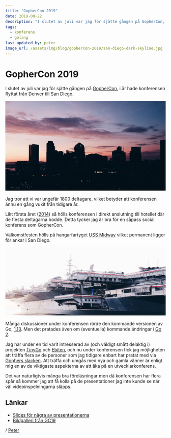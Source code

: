 ```yaml
---
title: "GopherCon 2019"
date: 2019-08-22
description: "I slutet av juli var jag för sjätte gången på GopherCon, i år hade konferensen flyttat från Denver till San Diego"
tags:
  - konferens
  - golang
last_updated_by: peter
image_url: /assets/img/blog/gophercon-2019/san-diego-dark-skyline.jpg
---
```


# GopherCon 2019

I slutet av juli var jag för sjätte gången på
[GopherCon](https://www.gophercon.com/), i år hade konferensen flyttat
från Denver till San Diego.

![San Diego](/assets/img/blog/gophercon-2019/san-diego-dark-skyline.jpg)

Jag tror att vi var ungefär 1800 deltagare,
vilket betyder att konferensen ännu en gång vuxit från tidigare år.

Likt första året ([2014](/blogg/2014/05/02/gophercon-2014))
så hölls konferensen i direkt anslutning till hotellet där de flesta
deltagarna bodde. Detta tycker jag är bra för en såpass social
konferens som GopherCon.

Välkomstfesten hölls på hangarfartyget [USS Midway](https://midway.org)
vilket permanent ligger för ankar i San Diego.

![USS Midway](/assets/img/blog/gophercon-2019/uss-midway.jpg)

Många diskussioner under konferensen rörde den kommande versionen av Go, [1.13](https://tip.golang.org/doc/go1.13).
Men det pratades även om (eventuella) kommande ändringar i
[Go 2](https://about.sourcegraph.com/go/gophercon-2019-on-the-road-to-go-2).

Jag har under en tid varit intresserad av (och väldigt smått delaktig i) projekten
[TinyGo](https://tinygo.org/) och [Ebiten](https://ebiten.org/), och nu under
konferensen fick jag möjligheten att träffa flera av de personer som jag
tidigare enbart har pratat med via [Gophers slacken](https://invite.slack.golangbridge.org/).
Att träffa och umgås med nya och gamla vänner är enligt mig en av de viktigaste
aspekterna av att åka på en utvecklarkonferens.

Det var naturligtvis många bra föreläsningar men då konferensen har flera spår
så kommer jag att få kolla på de presentationer jag inte kunde se när väl
videoinspelningarna släpps.

## Länkar

- [Slides för några av presentationerna](https://github.com/gophercon/2019-talks)
- [Bildgalleri från GC19](https://www.flickr.com/photos/157355591@N02/albums/72157710160811371)

/ [Peter](/peter)

